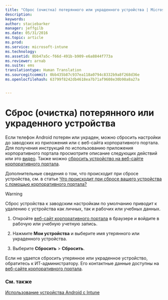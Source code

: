 ```yaml
---
title: "Сброс (очистка) потерянного или украденного устройства | Microsoft Intune"
description: 
keywords: 
author: staciebarker
manager: jeffgilb
ms.date: 05/31/2016
ms.topic: article
ms.prod: 
ms.service: microsoft-intune
ms.technology: 
ms.assetid: 8bb47a5c-f66d-491b-b909-e6a8844f773a
ms.reviewer: arnab
ms.suite: ems
translationtype: Human Translation
ms.sourcegitcommit: 0bb435b87c937ea118a0794c8332b9a8f268d36e
ms.openlocfilehash: 63799f8242db4618ea7b71af9608e30b98a8a27a


---
```



# Сброс (очистка) потерянного или украденного устройства

Если телефон Android потерян или украден, можно сбросить настройки до заводских из приложения или с веб-сайта корпоративного портала. Для получения инструкций по использованию приложения корпоративного портала просмотрите описание следующих действий или это [видео](http://aka.ms/ly1x17). Также можно [сбросить устройство на веб-сайте корпоративного портала](reset-your-device-cpwebsite.md).

Дополнительные сведения о том, что происходит при сбросе устройства, см. в статье [Что происходит при сбросе вашего устройства с помощью корпоративного портала?](what-happens-if-you-reset-your-device-using-the-company-portal-android.md)

> [!WARNING] 
> Сброс устройства к заводским настройкам по умолчанию приводит к удалению с устройства как личных, так и рабочих или учебных данных.

1.  Откройте [веб-сайт корпоративного портала](http://portal.manage.microsoft.com) в браузере и войдите в рабочую или учебную учетную запись.

2.  Нажмите **Мои устройства** и выберите имя утерянного или украденного устройства.

3.  Выберите **Сбросить** &gt; **Сбросить**.

Если не удается сбросить утерянное или украденное устройство, обратитесь к ИТ-администратору. Его контактные данные доступны на [веб-сайте корпоративного портала](http://portal.manage.microsoft.com).

### См. также
[Использование устройства Android с Intune](using-your-android-device-with-intune.md)




<!--HONumber=Jun16_HO4-->


